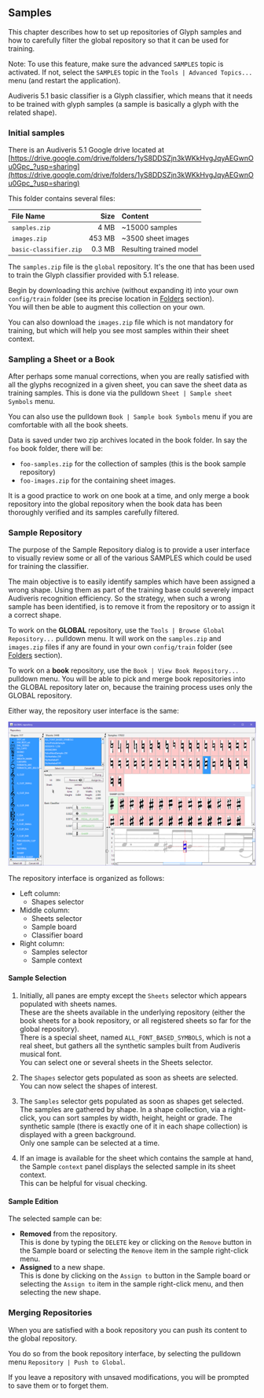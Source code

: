 ## Samples

This chapter describes how to set up repositories of Glyph samples and how to carefully filter the
global repository so that it can be used for training.

Note: To use this feature, make sure the advanced `SAMPLES` topic is activated.
If not, select the `SAMPLES` topic in the `Tools | Advanced Topics...` menu
(and restart the application).

Audiveris 5.1 basic classifier is a Glyph classifier, which means that it needs to be trained with
glyph samples (a sample is basically a glyph with the related shape).

### Initial samples

There is an Audiveris 5.1 Google drive located at
[https://drive.google.com/drive/folders/1yS8DDSZjn3kWKkHvgJqyAEGwnOu0Gpc_?usp=sharing](https://drive.google.com/drive/folders/1yS8DDSZjn3kWKkHvgJqyAEGwnOu0Gpc_?usp=sharing)

This folder contains several files:

| File Name              | Size     | Content                 |
| :--------------------- | -------: | :---------------------- |
| `samples.zip`          |  4 MB    | ~15000 samples          |
| `images.zip`           | 453 MB   | ~3500 sheet images      |
| `basic-classifier.zip` | 0.3 MB   | Resulting trained model |

The `samples.zip` file is the `global` repository.
It's the one that has been used to train the Glyph classifier provided with
5.1 release.

Begin by downloading this archive (without expanding it) into your own `config/train` folder
(see its precise location in [Folders] section).  
You will then be able to augment this collection on your own.

You can also download the `images.zip` file which is not mandatory for training, but which will
help you see most samples within their sheet context.

### Sampling a Sheet or a Book

After perhaps some manual corrections, when you are really satisfied with all the glyphs recognized
in a given sheet, you can save the sheet data as training samples.
This is done via the pulldown `Sheet | Sample sheet Symbols` menu.

You can also use the pulldown `Book | Sample book Symbols` menu if you are comfortable with all the
book sheets.

Data is saved under two zip archives located in the book folder.
In say the `foo` book folder, there will be:
* `foo-samples.zip` for the collection of samples (this is the book sample repository)
* `foo-images.zip` for the containing sheet images.

It is a good practice to work on one book at a time, and only merge a book repository into the
global repository when the book data has been thoroughly verified and its samples carefully filtered.

### Sample Repository

The purpose of the Sample Repository dialog is to provide a user interface to visually review some
or all of the various SAMPLES which could be used for training the classifier.

The main objective is to easily identify samples which have been assigned a wrong shape.
Using them as part of the training base could severely impact Audiveris recognition efficiency.
So the strategy, when such a wrong sample has been identified, is to remove it from the
repository or to assign it a correct shape.

To work on the **GLOBAL** repository, use the `Tools | Browse Global Repository...` pulldown menu.
It will work on the `samples.zip` and `images.zip` files if any are found in your own `config/train`
folder (see [Folders] section).

To work on a **book** repository, use the `Book | View Book Repository...` pulldown menu.
You will be able to pick and merge book repositories into the GLOBAL repository later on,
because the training process uses only the GLOBAL repository.

Either way, the repository user interface is the same:

![](../assets/global_repository.png)

The repository interface is organized as follows:
* Left column:
  * Shapes selector
* Middle column:
  * Sheets selector
  * Sample board
  * Classifier board
* Right column:
  * Samples selector
  * Sample context

#### Sample Selection

1. Initially, all panes are empty except the `Sheets` selector which appears populated with
  sheets names.  
  These are the sheets available in the underlying repository (either the book sheets for a book
  repository, or all registered sheets so far for the global repository).  
  There is a special sheet, named `ALL_FONT_BASED_SYMBOLS`, which is not a real sheet, but gathers
  all the synthetic samples built from Audiveris musical font.  
  You can select one or several sheets in the Sheets selector.

2. The `Shapes` selector gets populated as soon as sheets are selected.  
You can now select the shapes of interest.

3. The `Samples` selector gets populated as soon as shapes get selected.  
  The samples are gathered by shape.
  In a shape collection, via a right-click, you can sort samples by width, height, height or grade.
  The synthetic sample (there is exactly one of it in each shape collection) is displayed with a
  green background.  
  Only one sample can be selected at a time.

4. If an image is available for the sheet which contains the sample at hand, the Sample `context`
  panel displays the selected sample in its sheet context.  
  This can be helpful for visual checking.

#### Sample Edition

The selected sample can be:
* **Removed** from the repository.  
  This is done by typing the `DELETE` key or clicking on the `Remove` button in the Sample board
  or selecting the `Remove` item in the sample right-click menu.
* **Assigned** to a new shape.  
  This is done by clicking on the `Assign to` button in the Sample board or selecting the
  `Assign to` item in the sample right-click menu, and then selecting the new shape.

### Merging Repositories

When you are satisfied with a book repository you can push its content to the global repository.

You do so from the book repository interface, by selecting the pulldown menu
`Repository | Push to Global`.

If you leave a repository with unsaved modifications, you will be prompted to save them
or to forget them.

[Folders]:  /folders/essential.md
